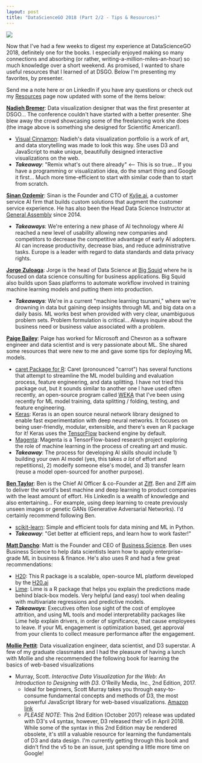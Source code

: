 ```yaml
---
layout: post
title: "DataScienceGO 2018 (Part 2/2 - Tips & Resources)"
---
```


![](https://d33wubrfki0l68.cloudfront.net/675576b83caab5f4ce05b74548ca210461cf38f4/dd0d0/img/blog/2017/baby-spike/sciam_magazine_collage.jpeg)

Now that I've had a few weeks to digest my experience at DataScienceGO 2018, definitely one for the books. I especially enjoyed making so many connections and absorbing (or rather, writing-a-million-miles-an-hour) so much knowledge over a short weekend. As promised, I wanted to share useful resources that I learned of at DSGO. Below I'm presenting my favorites, by presenter.

Send me a note here or on LinkedIn if you have any questions or check out my [Resources](https://javorraca.github.io/Home/pages/resources.html) page now updated with some of the items below:

[**Nadieh Bremer**](https://www.linkedin.com/in/nbremer/): Data visualization designer that was the first presenter at DSGO... The conference couldn't have started with a better presenter. She blew away the crowd showcasing some of the freelancing work she does (the image above is something she designed for Scientific American!).
* [Visual Cinnamon](https://www.visualcinnamon.com/): Nadieh's data visualization portfolio is a work of art, and data storytelling was made to look this way. She uses D3 and JavaScript to make unique, beautifully designed interactive visualizations on the web.
* _**Takeaway**_: "Remix what's out there already" <-- This is so true... If you have a programming or visualization idea, do the smart thing and Google it first... Much more time-efficient to start with similar code than to start from scratch.

[**Sinan Ozdemir**](https://www.linkedin.com/in/sinan-ozdemir/): Sinan is the Founder and CTO of [Kylie.ai](https://www.kylie.ai/), a customer service AI firm that builds custom solutions that augment the customer service experience. He has also been the Head Data Science Instructor at [General Assembly](https://generalassemb.ly/) since 2014.
* _**Takeaways**_: We're entering a new phase of AI technology where AI reached a new level of usability allowing new companies and competitors to decrease the competitive advantage of early AI adopters. AI can increase productivity, decrease bias, and reduce administrative tasks. Europe is a leader with regard to data standards and data privacy rights.

[**Jorge Zuloaga**](https://www.linkedin.com/in/jorge-zuloaga/): Jorge is the head of Data Science at [Big Squid](https://bigsquid.com/) where he is focused on data science consulting for business applications. Big Squid also builds upon Saas platforms to automate workflow involved in training machine learning models and putting them into production.
* _**Takeaways**_: We're in a current "machine learning tsunami," where we're drowning in data but gaining deep insights through ML and big data on a daily basis. ML works best when provided with very clear, unambiguous problem sets. Problem formulation is critical... Always inquire about the business need or business value associated with a problem.

[**Paige Bailey**](https://www.linkedin.com/in/dynamicwebpaige/): Paige has worked for Microsoft and Chevron as a software engineer and data scientist and is very passionate about ML. She shared some resources that were new to me and gave some tips for deploying ML models.
* [caret Package for R](http://topepo.github.io/caret/index.html): Caret (pronounced "carrot") has several functions that attempt to streamline the ML model building and evaluation process, feature engineering, and data splitting. I have not tried this package out, but it sounds similar to another one I have used often recently, an open-source program called [WEKA](https://www.cs.waikato.ac.nz/ml/weka/) that I've been using recently for ML model training, data splitting / folding, testing, and feature engineering.
* [Keras](https://keras.rstudio.com/): Keras is an open source neural network library designed to enable fast experimentation with deep neural networks. It focuses on being user-friendly, modular, extensible, and there's even an R package for it! Keras uses the [TensorFlow](https://www.tensorflow.org/) backend engine by default.
* [Magenta](https://github.com/tensorflow/magenta): Magenta is a TensorFlow-based research project exploring the role of machine learning in the process of creating art and music.
* _**Takeaway**_: The process for developing AI skills should include 1) building your own AI model (yes, this takes _a lot_ of effort and repetitions), 2) modeify someone else's model, and 3) transfer learn (reuse a model open-sourced for another purpose).

[**Ben Taylor**](https://www.linkedin.com/in/bentaylordata/): Ben is the Chief AI Officer & co-Founder at [Ziff](http://ziff.ai/). Ben and Ziff aim to deliver the world's best machine and deep learning to product companies with the least amount of effort. His LinkedIn is a wealth of knowledge and also entertaining... For example, using deep learning to create previously unseen images or genetic GANs (Generative Adversarial Networks). I'd certainly recommend following Ben.
* [scikit-learn](http://scikit-learn.org/stable/): Simple and efficient tools for data mining and ML in Python.
* _**Takeaway**_: "Get better at efficient reps, and learn how to work faster!"

[**Matt Dancho**](https://www.linkedin.com/in/mattdancho/): Matt is the Founder and CEO of [Business Science](https://www.business-science.io/). Ben uses Business Science to help data scientists learn how to apply enterprise-grade ML in business & finance. He's also uses R and had a few great recommendations:
* [H20](https://cran.r-project.org/web/packages/h2o/index.html): This R package is a scalable, open-source ML platform developed by the [H20.ai](https://www.h2o.ai/)
* [Lime](https://cran.r-project.org/web/packages/lime/index.html): Lime is a R package that helps you explain the predictions made behind black-box models. Very helpful (and easy) tool when dealing with multivariate regressions and predictive models.
* _**Takeaways**_: Executives often lose sight of the cost of employee attrition, and using ML tools and model interpretability packages like Lime help explain drivers, in order of significance, that cause employees to leave. If your ML engagement is optimization based, get approval from your clients to collect measure performance after the engagement.

[**Mollie Pettit**](https://www.linkedin.com/in/molliempettit/): Data visualization engineer, data scientist, and D3 superstar. A few of my graduate classmates and I had the pleasure of having a lunch with Mollie and she recommended the following book for learning the basics of web-based visualizations
* Murray, Scott. _Interactive Data Visualization for the Web: An Introduction to Designing with D3_. O'Reilly Media, Inc., 2nd Edition, 2017.
  * Ideal for beginners, Scott Murray takes you through easy-to-consume fundamental concepts and methods of D3, the most powerful JavaScript library for web-based visualizations. [Amazon link](https://www.amazon.com/Interactive-Data-Visualization-Web-Introduction/dp/1491921285)
  *  _PLEASE NOTE_: This 2nd Edition (October 2017) release was updated with D3's v4 syntax, however, D3 released their v5 in April 2018. While some of the syntax in this 2nd Edition may be rendered obsolete, it's still a valuable resource for learning the fundamentals of D3 and data design. I'm currently getting through this book and didn't find the v5 to be an issue, just spending a little more time on Google!

